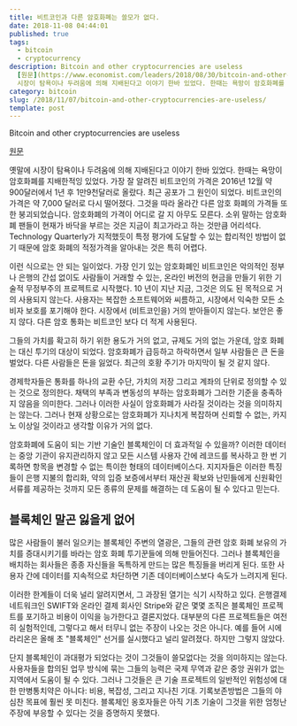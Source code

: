 ```yaml
---
title: 비트코인과 다른 암호화폐는 쓸모가 없다.
date: 2018-11-08 04:44:01
published: true
tags:
  - bitcoin
  - cryptocurrency
description: Bitcoin and other cryptocurrencies are useless
  [원문](https://www.economist.com/leaders/2018/08/30/bitcoin-and-other-cryptocurrencies-are-useless)  옛말에
  시장이 탐욕이나 두려움에 의해 지배된다고 이야기 한바 있었다. 한때는 욕망이 암호화폐를 ...
category: bitcoin
slug: /2018/11/07/bitcoin-and-other-cryptocurrencies-are-useless/
template: post
---
```


Bitcoin and other cryptocurrencies are useless

[원문](https://www.economist.com/leaders/2018/08/30/bitcoin-and-other-cryptocurrencies-are-useless)

옛말에 시장이 탐욕이나 두려움에 의해 지배된다고 이야기 한바 있었다. 한때는 욕망이 암호화폐를 지배한적잉 있었다. 가장 잘 알려진 비트코인의 가격은 2016년 12월 약 900달러에서 1년 후 1만9천달러로 올랐다. 최근 공포가 그 원인이 되었다. 비트코인의 가격은 약 7,000 달러로 다시 떨어졌다. 그것을 따라 올라간 다른 암호 화폐의 가격들 또한 붕괴되었습니다. 암호화폐의 가격이 어디로 갈 지 아무도 모른다. 소위 말하는 암호화폐 팬들이 현재가 바닥을 부르는 것은 지금이 최고가라고 하는 것만큼 어리석다. Technology Quarterly가 지적했듯이 특정 평가에 도달할 수 있는 합리적인 방법이 없기 때문에 암호 화폐의 적정가격을 알아내는 것은 특히 어렵다.

이런 식으로는 안 되는 일이었다. 가장 인기 있는 암호화폐인 비트코인은 악의적인 정부나 은행의 간섭 없이도 사람들이 거래할 수 있는, 온라인 버전의 현금을 만들기 위한 기술적 무정부주의 프로젝트로 시작했다. 10 년이 지난 지금, 그것은 의도 된 목적으로 거의 사용되지 않는다. 사용자는 복잡한 소프트웨어와 씨름하고, 시장에서 익숙한 모든 소비자 보호를 포기해야 한다. 시장에서 (비트코인을) 거의 받아들이지 않는다. 보안은 좋지 않다. 다른 암호 통화는 비트코인 보다 더 적게 사용된다.

그들의 가치를 확고히 하기 위한 용도가 거의 없고, 규제도 거의 없는 가운데, 암호 화폐는 대신 투기의 대상이 되었다. 암호화폐가 급등하고 하락하면서 일부 사람들은 큰 돈을 벌었다. 다른 사람들은 돈을 잃었다. 최근의 호황 주기가 마지막이 될 것 같지 않다.

경제학자들은 통화를 하나의 교환 수단, 가치의 저장 그리고 계좌의 단위로 정의할 수 있는 것으로 정의한다. 채택의 부족과 변동성의 부하는 암호화폐가 그러한 기준을 충족하지 않음을 의미한다. 그러나 이러한 사실이 암호화폐가 사라질 것이라는 것을 의미하지는 않는다. 그러나 현재 상황으로는 암호화폐가 지나치게 복잡하며 신뢰할 수 없는, 카지노 이상일 것이라고 생각할 이유가 거의 없다.

암호화폐에 도움이 되는 기반 기술인 블록체인이 더 효과적일 수 있을까? 이러한 데이터는 중앙 기관이 유지관리하지 않고 모든 시스템 사용자 간에 레코드를 복사하고 한 번 기록하면 항목을 변경할 수 없는 특이한 형태의 데이터베이스다. 지지자들은 이러한 특징들이 은행 지불의 합리화, 약의 입증 보증에서부터 재산권 확보와 난민들에게 신원확인 서류를 제공하는 것까지 모든 종류의 문제를 해결하는 데 도움이 될 수 있다고 믿는다.

## 블록체인 말곤 잃을게 없어

많은 사람들이 불러 일으키는 블록체인 주변의 열광은, 그들의 관련 암호 화폐 보유의 가치를 증대시키기를 바라는 암호 화폐 투기꾼들에 의해 만들어진다. 그러나 블록체인을 배치하는 회사들은 종종 자신들을 독특하게 만드는 많은 특징들을 버리게 된다. 또한 사용자 간에 데이터를 지속적으로 차단하면 기존 데이터베이스보다 속도가 느려지게 된다.

이러한 한계들이 더욱 널리 알려지면서, 그 과장된 열기는 식기 시작하고 있다. 은행결제 네트워크인 SWIFT와 온라인 결제 회사인 Stripe와 같은 몇몇 조직은 블록체인 프로젝트를 포기하고 비용이 이익을 능가한다고 결론지었다. 대부분의 다른 프로젝트들은 여전히 실험적인데, 그렇다고 해서 터무니 없는 주장이 나오는 것은 아니다. 예를 들어 시에라리온은 올해 초 "블록체인" 선거를 실시했다고 널리 알려졌다. 하지만 그렇지 않았다.

단지 블록체인이 과대평가 되었다는 것이 그것들이 쓸모없다는 것을 의미하지는 않는다. 사용자들을 합의된 업무 방식에 묶는 그들의 능력은 국제 무역과 같은 중앙 권위가 없는 지역에서 도움이 될 수 있다. 그러나 그것들은 큰 기술 프로젝트의 일반적인 위험성에 대한 만병통치약은 아니다: 비용, 복잡성, 그리고 지나친 기대. 기록보존방법은 그들의 야심찬 목표에 훨씬 못 미친다. 블록체인 옹호자들은 아직 기초 기술이 그것을 위한 엄청난 주장에 부응할 수 있다는 것을 증명하지 못했다.
